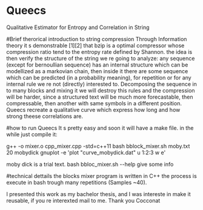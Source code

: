 # Queecs
Qualitative Estimator for Entropy and Correlation in String

#Brief therorical introduction to string compression
Through Information theory it s demonstrable [1][2] that bzip is a optimal compressor whose compression ratio tend to 
the entropy rate defined by Shannon.
the idea is then verify the structure of the string we re going to analyze:
any sequence (except for bernoullian sequence) has an internal structure which can be modellized as a markovian chain,
then inside it there are some sequence which can be predicted (in a probability meaning), for repetition
or for any internal rule we re not (directly) interested to.
Decomposing the sequence in to many blocks and mixing it we will destroy this rules and the compression will be harder,
since a structured text will be much more forecastable, then compressable, then another with same symbols in a different
position.
Queecs recreate a qualitative curve which express how long and how strong theese correlations are.

#how to run Queecs
It s pretty easy and soon it will have a make file.
in  the while just compile it:

g++ -o mixer.o cpp_mixer.cpp -std=c++11
bash bblock_mixer.sh moby.txt 20 mobydick
gnuplot -e 'plot "curve_mobydick.dat" u 1:2:3 w e'

moby dick is a trial text. 
bash bbloc_mixer.sh --help give some info

#technical dettails
the blocks mixer program is written in C++
the process is execute in bash trough many repetitions (Samples ~40).

I presented this work as my bachelor thesis, and I was intereste in make it reusable, if you re interexted mail to me.
Thank you
Cocconat
